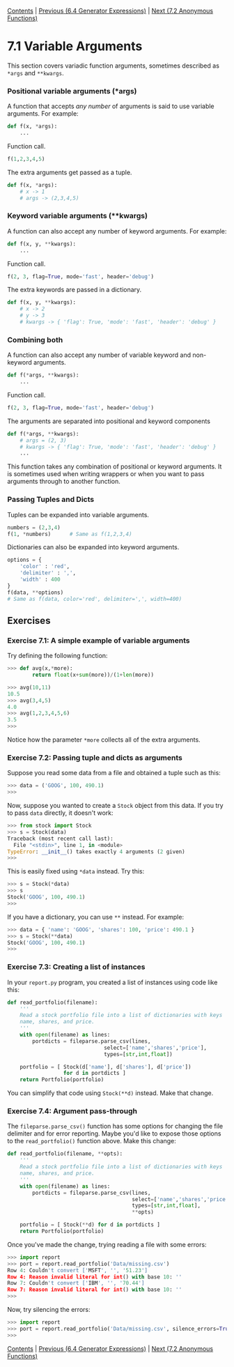 
[Contents](../Contents.md) \| [Previous (6.4 Generator Expressions)](../06_Generators/04_More_generators.md) \| [Next (7.2 Anonymous Functions)](02_Anonymous_function.md)

# 7.1 Variable Arguments

This section covers variadic function arguments, sometimes described as
`*args` and `**kwargs`.

### Positional variable arguments (*args)

A function that accepts *any number* of arguments is said to use variable arguments.
For example:

```python
def f(x, *args):
    ...
```

Function call.

```python
f(1,2,3,4,5)
```

The extra arguments get passed as a tuple.

```python
def f(x, *args):
    # x -> 1
    # args -> (2,3,4,5)
```

### Keyword variable arguments (**kwargs)

A function can also accept any number of keyword arguments.
For example:

```python
def f(x, y, **kwargs):
    ...
```

Function call.

```python
f(2, 3, flag=True, mode='fast', header='debug')
```

The extra keywords are passed in a dictionary.

```python
def f(x, y, **kwargs):
    # x -> 2
    # y -> 3
    # kwargs -> { 'flag': True, 'mode': 'fast', 'header': 'debug' }
```

### Combining both

A function can also accept any number of variable keyword and non-keyword arguments.

```python
def f(*args, **kwargs):
    ...
```

Function call.

```python
f(2, 3, flag=True, mode='fast', header='debug')
```

The arguments are separated into positional and keyword components

```python
def f(*args, **kwargs):
    # args = (2, 3)
    # kwargs -> { 'flag': True, 'mode': 'fast', 'header': 'debug' }
    ...
```

This function takes any combination of positional or keyword
arguments.  It is sometimes used when writing wrappers or when you
want to pass arguments through to another function.

### Passing Tuples and Dicts

Tuples can be expanded into variable arguments.

```python
numbers = (2,3,4)
f(1, *numbers)      # Same as f(1,2,3,4)
```

Dictionaries can also be expanded into keyword arguments.

```python
options = {
    'color' : 'red',
    'delimiter' : ',',
    'width' : 400
}
f(data, **options)
# Same as f(data, color='red', delimiter=',', width=400)
```

## Exercises

### Exercise 7.1: A simple example of variable arguments

Try defining the following function:

```python
>>> def avg(x,*more):
        return float(x+sum(more))/(1+len(more))

>>> avg(10,11)
10.5
>>> avg(3,4,5)
4.0
>>> avg(1,2,3,4,5,6)
3.5
>>>
```

Notice how the parameter `*more` collects all of the extra arguments.

### Exercise 7.2: Passing tuple and dicts as arguments

Suppose you read some data from a file and obtained a tuple such as
this:

```python
>>> data = ('GOOG', 100, 490.1)
>>>
```

Now, suppose you wanted to create a `Stock` object from this
data.  If you try to pass `data` directly, it doesn't work:

```python
>>> from stock import Stock
>>> s = Stock(data)
Traceback (most recent call last):
  File "<stdin>", line 1, in <module>
TypeError: __init__() takes exactly 4 arguments (2 given)
>>>
```

This is easily fixed using `*data` instead.  Try this:

```python
>>> s = Stock(*data)
>>> s
Stock('GOOG', 100, 490.1)
>>>
```

If you have a dictionary, you can use `**` instead. For example:

```python
>>> data = { 'name': 'GOOG', 'shares': 100, 'price': 490.1 }
>>> s = Stock(**data)
Stock('GOOG', 100, 490.1)
>>>
```

### Exercise 7.3: Creating a list of instances

In your `report.py` program, you created a list of instances
using code like this:

```python
def read_portfolio(filename):
    '''
    Read a stock portfolio file into a list of dictionaries with keys
    name, shares, and price.
    '''
    with open(filename) as lines:
        portdicts = fileparse.parse_csv(lines,
                               select=['name','shares','price'],
                               types=[str,int,float])

    portfolio = [ Stock(d['name'], d['shares'], d['price'])
                  for d in portdicts ]
    return Portfolio(portfolio)
```

You can simplify that code using `Stock(**d)` instead.  Make that change.

### Exercise 7.4: Argument pass-through

The `fileparse.parse_csv()` function has some options for changing the
file delimiter and for error reporting.  Maybe you'd like to expose those
options to the `read_portfolio()` function above.   Make this change:

```python
def read_portfolio(filename, **opts):
    '''
    Read a stock portfolio file into a list of dictionaries with keys
    name, shares, and price.
    '''
    with open(filename) as lines:
        portdicts = fileparse.parse_csv(lines,
                                        select=['name','shares','price'],
                                        types=[str,int,float],
                                        **opts)

    portfolio = [ Stock(**d) for d in portdicts ]
    return Portfolio(portfolio)
```

Once you've made the change, trying reading a file with some errors:

```python
>>> import report
>>> port = report.read_portfolio('Data/missing.csv')
Row 4: Couldn't convert ['MSFT', '', '51.23']
Row 4: Reason invalid literal for int() with base 10: ''
Row 7: Couldn't convert ['IBM', '', '70.44']
Row 7: Reason invalid literal for int() with base 10: ''
>>>
```

Now, try silencing the errors:

```python
>>> import report
>>> port = report.read_portfolio('Data/missing.csv', silence_errors=True)
>>>
```

[Contents](../Contents.md) \| [Previous (6.4 Generator Expressions)](../06_Generators/04_More_generators.md) \| [Next (7.2 Anonymous Functions)](02_Anonymous_function.md)
